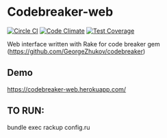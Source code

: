 Codebreaker-web
===========
[![Circle CI](https://circleci.com/gh/GeorgeZhukov/codebreaker-web.svg?style=svg)](https://circleci.com/gh/GeorgeZhukov/codebreaker-web)
[![Code Climate](https://codeclimate.com/github/GeorgeZhukov/codebreaker-web/badges/gpa.svg)](https://codeclimate.com/github/GeorgeZhukov/codebreaker-web)
[![Test Coverage](https://codeclimate.com/github/GeorgeZhukov/codebreaker-web/badges/coverage.svg)](https://codeclimate.com/github/GeorgeZhukov/codebreaker-web/coverage)

Web interface written with Rake for code breaker gem (https://github.com/GeorgeZhukov/codebreaker)


Demo
----
https://codebreaker-web.herokuapp.com/


TO RUN:
---
bundle exec rackup config.ru
